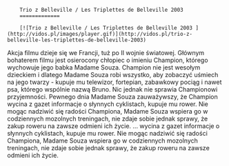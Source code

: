 
        Trio z Belleville / Les Triplettes de Belleville 2003 
        =============
        
        [![Trio z Belleville / Les Triplettes de Belleville 2003 ](http://vidos.pl/images/player.gif)](http://vidos.pl/trio-z-belleville-les-triplettes-de-belleville-2003)
        
        
 Akcja filmu dzieje się we Francji, tuż po II wojnie światowej. Głównym bohaterem filmu jest osierocony chłopiec o imieniu Champion, którego wychowuje jego babka Madame Souza. Champion nie jest wesołym dzieckiem i dlatego Madame Souza robi wszystko, aby zobaczyć uśmiech na jego twarzy - kupuje mu telewizor, fortepian, zabawkowy pociąg i nawet psa, którego wspólnie nazwą Bruno. Nic jednak nie sprawia Championowi przyjemności. Pewnego dnia Madame Souza zauważywszy, że Champion wycina z gazet informacje o słynnych cyklistach, kupuje mu rower. Nie mogąc nadziwić się radości Championa, Madame Souza wspiera go w codziennych mozolnych treningach, nie zdaje sobie jednak sprawy, że zakup roweru na zawsze odmieni ich życie.   ... wycina z gazet informacje o słynnych cyklistach, kupuje mu rower. Nie mogąc nadziwić się radości Championa, Madame Souza wspiera go w codziennych mozolnych treningach, nie zdaje sobie jednak sprawy, że zakup roweru na zawsze odmieni ich życie.
    